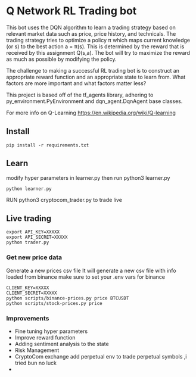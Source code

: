 # Q Network RL Trading bot

This bot uses the DQN algorithm to learn a trading strategy based on relevant market data such as price, price history, and technicals. The trading strategy tries to optimize a policy π which maps current knowledge (or s) to the best action a = π(s). This is determined by the reward that is received by this assignment Q(s,a). The bot will try to maximize the reward as much as possible by modifying the policy.
 
The challenge to making a successful RL trading bot is to construct an appropriate reward function and an appropriate state to learn from. 
What factors are more important and what factors matter less?

This project is based off of the tf_agents library, adhering to py_environment.PyEnvironment and dqn_agent.DqnAgent base classes.

For more info on Q-Learning
https://en.wikipedia.org/wiki/Q-learning

## Install
```
pip install -r requirements.txt 
```

## Learn 
modify hyper parameters in learner.py
then run python3 learner.py
```
python learner.py
```
RUN  python3 cryptocom_trader.py to trade live 
## Live trading 
```
export API_KEY=XXXXX
export API_SECRET=XXXXX
python trader.py
```

### Get new price data
Generate a new prices csv file
It will generate a new csv file with info loaded from binance
make sure to set your .env vars for binance
```
CLIENT_KEY=XXXXX
CLIENT_SECRET=XXXXX
python scripts/binance-prices.py price BTCUSDT
python scripts/stock-prices.py price 
```

### Improvements
- Fine tuning hyper parameters
- Improve reward function
- Adding sentiment analysis to the state
- Risk Management
- CryptoCom exchange add perpetual env to trade perpetual symbols ,i tried bun no luck
- 
